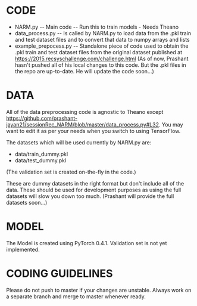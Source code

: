 # CODE

- NARM.py -- Main code -- Run this to train models - Needs Theano
- data_process.py -- Is called by NARM.py to load data from the .pkl train and test dataset files and to convert that data to numpy arrays and lists
- example_prepocess.py -- Standalone piece of code used to obtain the .pkl train and test dataset files from the original dataset published at https://2015.recsyschallenge.com/challenge.html (As of now, Prashant hasn't pushed all of his local changes to this code. But the .pkl files in the repo are up-to-date. He will update the code soon...)


# DATA

All of the data preprocessing code is agnostic to Theano except https://github.com/prashant-jayan21/sessionRec_NARM/blob/master/data_process.py#L32. You may want to edit it as per your needs when you switch to using TensorFlow.

The datasets which will be used currently by NARM.py are:
- data/train_dummy.pkl
- data/test_dummy.pkl

(The validation set is created on-the-fly in the code.)

These are dummy datasets in the right format but don't include all of the data. These should be used for development purposes as using the full datasets will slow you down too much. (Prashant will provide the full datasets soon...)


# MODEL

The Model is created using PyTorch 0.4.1. Validation set is not yet implemented.

# CODING GUIDELINES

Please do not push to master if your changes are unstable. Always work on a separate branch and merge to master whenever ready.




